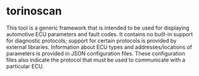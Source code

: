 # torinoscan

This tool is a generic framework that is intended to be used for displaying automotive ECU parameters and fault codes. It contains no built-in support for diagnostic protocols; support for certain protocols is provided by external libraries. Information about ECU types and addresses/locations of parameters is provided in JSON configuration files. These configuration files also indicate the protocol that must be used to communicate with a particular ECU.

